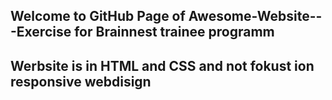 ## Welcome to GitHub Page of Awesome-Website---Exercise for Brainnest trainee programm
## Werbsite is in HTML and CSS and not fokust ion responsive webdisign 
